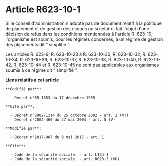 # Article R623-10-1

Si le conseil d'administration n'adopte pas de document relatif à la politique de placement et de gestion des risques ou si
celui-ci fait l'objet d'une décision de refus dans les conditions mentionnées à l'article R. 623-10, l'organisme est soumis,
pour les régimes concernés, à un régime de gestion des placements dit “ simplifié ”.

Les articles R. 623-9, R. 623-10-28 à R. 623-10-30, R. 623-10-32, R. 623-10-34, R. 623-10-36, R. 623-10-37, R. 623-10-38, R.
623-10-40, R. 623-10-42, R. 623-10-44 et R. 623-10-45 ne sont pas applicables aux organismes soumis à ce régime dit “
simplifié ”.

**Liens relatifs à cet article**

	**Codifié par**:

	  - Décret n°85-1353 du 17 décembre 1985

	**Cité par**:

	  - Décret n°2002-1314 du 25 octobre 2002 - art. 2 (VT)
	  - Décret n°2004-460 du 27 mai 2004 - art. 5 (V)

	**Modifié par**:

	  - Décret n°2017-887 du 9 mai 2017 - art. 1

	**Cite**:

	  - Code de la sécurité sociale. - art. L134-1
	  - Code de la sécurité sociale. - art. R623-3 (VD)
